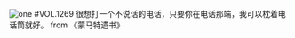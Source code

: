 ![one](http://image.wufazhuce.com/Ft8vKXTdfqA9hldTOFXpi9S5kzZU)
#VOL.1269
很想打一个不说话的电话，只要你在电话那端，我可以枕着电话筒就好。 from 《蒙马特遗书》